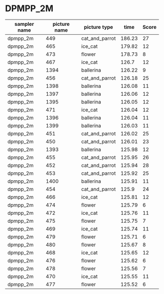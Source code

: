 # DPMPP_2M

|	sampler name	|	picture name	|	picture type	|	time	|	Score	|
|	-----------------	|	-----------------	|	-----------------	|	-----------------	|	-----------------	|
|	dpmpp_2m	|	449	|	cat_and_parrot	|	186.23	|	27	|
|	dpmpp_2m	|	465	|	ice_cat	|	179.82	|	12	|
|	dpmpp_2m	|	473	|	flower	|	178.73	|	8	|
|	dpmpp_2m	|	467	|	ice_cat	|	126.7	|	12	|
|	dpmpp_2m	|	1394	|	ballerina	|	126.22	|	9	|
|	dpmpp_2m	|	456	|	cat_and_parrot	|	126.18	|	25	|
|	dpmpp_2m	|	1398	|	ballerina	|	126.08	|	11	|
|	dpmpp_2m	|	1397	|	ballerina	|	126.06	|	12	|
|	dpmpp_2m	|	1395	|	ballerina	|	126.05	|	12	|
|	dpmpp_2m	|	471	|	ice_cat	|	126.04	|	12	|
|	dpmpp_2m	|	1396	|	ballerina	|	126.04	|	11	|
|	dpmpp_2m	|	1399	|	ballerina	|	126.03	|	11	|
|	dpmpp_2m	|	451	|	cat_and_parrot	|	126.02	|	25	|
|	dpmpp_2m	|	450	|	cat_and_parrot	|	126.01	|	23	|
|	dpmpp_2m	|	1393	|	ballerina	|	125.98	|	12	|
|	dpmpp_2m	|	455	|	cat_and_parrot	|	125.95	|	26	|
|	dpmpp_2m	|	452	|	cat_and_parrot	|	125.94	|	28	|
|	dpmpp_2m	|	453	|	cat_and_parrot	|	125.92	|	25	|
|	dpmpp_2m	|	1400	|	ballerina	|	125.91	|	11	|
|	dpmpp_2m	|	454	|	cat_and_parrot	|	125.9	|	24	|
|	dpmpp_2m	|	466	|	ice_cat	|	125.81	|	12	|
|	dpmpp_2m	|	474	|	flower	|	125.79	|	6	|
|	dpmpp_2m	|	472	|	ice_cat	|	125.76	|	11	|
|	dpmpp_2m	|	475	|	flower	|	125.75	|	7	|
|	dpmpp_2m	|	469	|	ice_cat	|	125.74	|	11	|
|	dpmpp_2m	|	479	|	flower	|	125.71	|	6	|
|	dpmpp_2m	|	480	|	flower	|	125.67	|	8	|
|	dpmpp_2m	|	468	|	ice_cat	|	125.65	|	12	|
|	dpmpp_2m	|	476	|	flower	|	125.62	|	6	|
|	dpmpp_2m	|	478	|	flower	|	125.56	|	7	|
|	dpmpp_2m	|	470	|	ice_cat	|	125.55	|	11	|
|	dpmpp_2m	|	477	|	flower	|	125.52	|	6	|